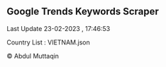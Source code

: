 

## Google Trends Keywords Scraper 
 
Last Update 23-02-2023 , 17:46:53

Country List :
VIETNAM.json



© Abdul Muttaqin 
